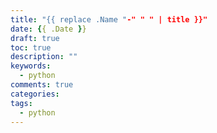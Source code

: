 ```yaml
---
title: "{{ replace .Name "-" " " | title }}"
date: {{ .Date }}
draft: true
toc: true
description: ""
keywords:
  - python
comments: true
categories:
tags:
  - python
---
```



